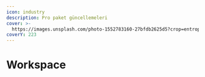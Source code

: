 ```yaml
---
icon: industry
description: Pro paket güncellemeleri
cover: >-
  https://images.unsplash.com/photo-1552783160-27bfdb2625d5?crop=entropy&cs=srgb&fm=jpg&ixid=M3wxOTcwMjR8MHwxfHNlYXJjaHw2fHxmYWN0b3J5fGVufDB8fHx8MTczODY5MzE2Mnww&ixlib=rb-4.0.3&q=85
coverY: 223
---
```


# Workspace


